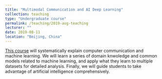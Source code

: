 ```yaml
---
title: "Multimodal Communication and AI Deep Learning"
collection: teaching
type: "Undergraduate course"
permalink: /teaching/2019-aug-teaching
lecturer: ""
date: 2019-08-11
location: "Beijing, China"
---
```


[This course](https://www.cetustalk.com/beijingtisheng/15.html) will systematically explain computer communication and machine learning. We will learn a series of domain knwoledge and common models related to machine learning, and apply what they learn to multiple datasets for detailed analysis. Finally, we will guide students to take advantage of artificial intelligence comprehensively.
